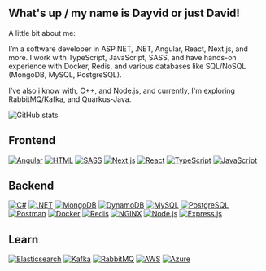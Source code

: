 ## What's up / my name is Dayvid or just David!

A little bit about me:

I’m a software developer  in ASP.NET, .NET, Angular, React, Next.js, and more. I work with TypeScript, JavaScript, SASS, and have hands-on experience with Docker, Redis, and various databases like SQL/NoSQL (MongoDB, MySQL, PostgreSQL).

I’ve also i know with, C++, and Node.js, and currently, I'm exploring RabbitMQ/Kafka, and Quarkus-Java.

![GitHub stats](https://github-readme-stats.vercel.app/api?username=k4rpenko&show_icons=true)
## Frontend
[![Angular](https://skillicons.dev/icons?i=angular)](https://angular.io) [![HTML](https://skillicons.dev/icons?i=html)](https://developer.mozilla.org/en-US/docs/Web/HTML) [![SASS](https://skillicons.dev/icons?i=sass)](https://sass-lang.com/) [![Next.js](https://skillicons.dev/icons?i=nextjs)](https://nextjs.org/) [![React](https://skillicons.dev/icons?i=react)](https://reactjs.org/) [![TypeScript](https://skillicons.dev/icons?i=ts)](https://www.typescriptlang.org/) [![JavaScript](https://skillicons.dev/icons?i=js)](https://developer.mozilla.org/en-US/docs/Web/JavaScript)

## Backend
[![C#](https://skillicons.dev/icons?i=cs)](https://learn.microsoft.com/en-us/dotnet/csharp/) [![.NET](https://skillicons.dev/icons?i=dotnet)](https://dotnet.microsoft.com/) [![MongoDB](https://skillicons.dev/icons?i=mongodb)](https://www.mongodb.com/) [![DynamoDB](https://skillicons.dev/icons?i=dynamodb)](https://aws.amazon.com/dynamodb/) [![MySQL](https://skillicons.dev/icons?i=mysql)](https://www.mysql.com/) [![PostgreSQL](https://skillicons.dev/icons?i=postgres)](https://www.postgresql.org/) [![Postman](https://skillicons.dev/icons?i=postman)](https://www.postman.com/) [![Docker](https://skillicons.dev/icons?i=docker)](https://www.docker.com/) [![Redis](https://skillicons.dev/icons?i=redis)](https://redis.io/) [![NGINX](https://skillicons.dev/icons?i=nginx)](https://www.nginx.com/) [![Node.js](https://skillicons.dev/icons?i=nodejs)](https://nodejs.org/) [![Express.js](https://skillicons.dev/icons?i=express)](https://expressjs.com/)

## Learn
[![Elasticsearch](https://skillicons.dev/icons?i=elasticsearch)](https://www.elastic.co/elasticsearch/) [![Kafka](https://skillicons.dev/icons?i=kafka)](https://kafka.apache.org/) [![RabbitMQ](https://skillicons.dev/icons?i=rabbitmq)](https://www.rabbitmq.com/)  [![AWS](https://skillicons.dev/icons?i=aws)](https://aws.amazon.com/) [![Azure](https://skillicons.dev/icons?i=azure)](https://azure.microsoft.com/en-us/)
